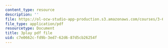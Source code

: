 ```yaml
---
content_type: resource
description: ''
file: https://ol-ocw-studio-app-production.s3.amazonaws.com/courses/3-60-symmetry-structure-and-tensor-properties-of-materials-fall-2005/c7e0662cfd9b3ed762d687d5cb26254f_7rm5sVtj-hs.pdf
file_type: application/pdf
resourcetype: Document
title: 3play pdf file
uid: c7e0662c-fd9b-3ed7-62d6-87d5cb26254f
---
```

